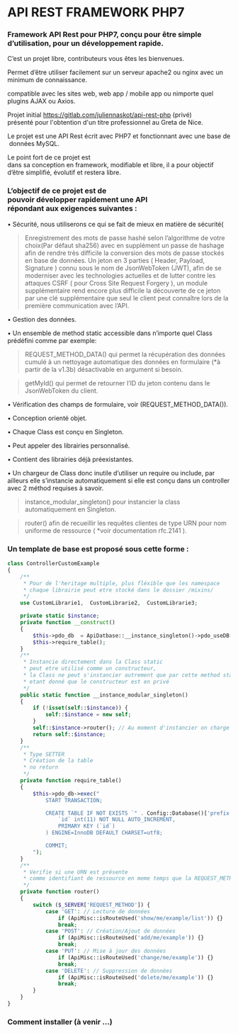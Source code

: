 # API REST FRAMEWORK PHP7

### Framework API Rest pour PHP7, conçu pour être simple d’utilisation, pour un développement rapide.

C’est un projet libre, contributeurs vous êtes les bienvenues.

Permet d’être utiliser facilement sur un serveur apache2 ou nginx avec un minimum de connaissance.

compatible avec les sites web, web app / mobile app ou nimporte quel plugins AJAX ou Axios.

Projet initial https://gitlab.com/juliennaskot/api-rest-php (privé) présenté pour l'obtention d'un titre professionnel au Greta de Nice.

Le projet est une API Rest écrit avec PHP7 et fonctionnant avec une base de données MySQL.

Le point fort de ce projet est dans sa conception en framework, modifiable et libre, il a pour objectif d’être simplifié, évolutif et restera libre.

### L’objectif de ce projet est de pouvoir développer rapidement une API répondant aux exigences suivantes :

• Sécurité, nous utiliserons ce qui se fait de mieux en matière de sécurité(

> Enregistrement des mots de passe hashé selon l’algorithme de votre choix(Par défaut sha256) avec en supplément un passe de hashage afin de rendre très difficile la conversion des mots de passe stockés en base de données.
> Un jeton en 3 parties ( Header, Payload, Signature ) connu sous le nom de JsonWebToken (JWT), afin de se moderniser avec les technologies actuelles et de lutter contre les attaques CSRF ( pour Cross Site Request Forgery ), un module supplémentaire rend encore plus difficile la découverte de ce jeton par une clé supplémentaire que seul le client peut connaître lors de la première communication avec l’API.

• Gestion des données.

• Un ensemble de method static accessible dans n’importe quel Class prédéfini comme par exemple:

> REQUEST_METHOD_DATA() qui permet la récupération des données cumulé à un nettoyage automatique des données en formulaire (\*à partir de la v1.3b) désactivable en argument si besoin.

> getMyId() qui permet de retourner l’ID du jeton contenu dans le JsonWebToken du client.

• Vérification des champs de formulaire, voir (REQUEST_METHOD_DATA()).

• Conception orienté objet.

• Chaque Class est conçu en Singleton.

• Peut appeler des librairies personnalisé.

• Contient des librairies déjà préexistantes.

• Un chargeur de Class donc inutile d’utiliser un require ou include, par ailleurs elle s’instancie automatiquement si elle est conçu dans un controller avec 2 méthod requises à savoir.

> instance_modular_singleton() pour instancier la class automatiquement en Singleton.

> router() afin de recueillir les requêtes clientes de type URN pour nom uniforme de ressource ( \*voir documentation rfc.2141 ).

### Un template de base est proposé sous cette forme :

```php
class ControllerCustomExample
{
    /**
     * Pour de l'heritage multiple, plus fléxible que les namespace
     * chaque librairie peut etre stocké dans le dossier /mixins/
     */
    use CustomLibrarie1,  CustomLibrarie2,  CustomLibrarie3;

    private static $instance;
    private function __construct()
    {
        $this->pdo_db  = ApiDatbase::__instance_singleton()->pdo_useDB();
        $this->require_table();
    }
    /**
     * Instancie directement dans la Class static
     * peut etre utilisé comme un constructeur,
     * la Class ne peut s'instancier autrement que par cette method static
     * etant donné que le constructeur est en privé
     */
    public static function __instance_modular_singleton()
    {
        if (!isset(self::$instance)) {
            self::$instance = new self;
        }
        self::$instance->router(); // Au moment d'instancier on charge le router
        return self::$instance;
    }
    /**
     * Type SETTER
     * Création de la table
     * no return
     */
    private function require_table()
    {
        $this->pdo_db->exec("
            START TRANSACTION;

            CREATE TABLE IF NOT EXISTS `" . Config::Database()['prefix'] . "example` (
                `id` int(11) NOT NULL AUTO_INCREMENT,
                PRIMARY KEY (`id`)
            ) ENGINE=InnoDB DEFAULT CHARSET=utf8;

            COMMIT;
        ");
    }
    /**
     * Verifie si une URN est présente
     * comme identifiant de ressource en meme temps que la REQUEST_METHOD
     */
    private function router()
    {
        switch ($_SERVER['REQUEST_METHOD']) {
            case 'GET': // Lecture de données
                if (ApiMisc::isRouteUsed('show/me/example/list')) {}
                break;
            case 'POST': // Création/Ajout de données
                if (ApiMisc::isRouteUsed('add/me/example')) {}
                break;
            case 'PUT': // Mise à jour des données
                if (ApiMisc::isRouteUsed('change/me/example')) {}
                break;
            case 'DELETE': // Suppression de données
                if (ApiMisc::isRouteUsed('delete/me/example')) {}
                break;
        }
    }
}
```

### Comment installer (à venir ...)
